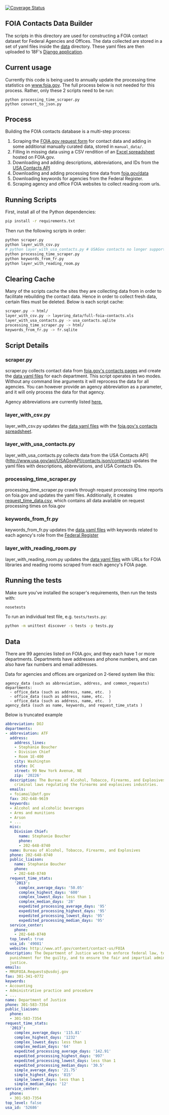 [![Coverage Status](https://coveralls.io/repos/18F/foia/badge.png)](https://coveralls.io/r/18F/foia)

## FOIA Contacts Data Builder

The scripts in this directory are used for constructing a FOIA contact dataset for Federal Agencies and Offices. The data collected are stored
in a set of yaml files inside the [data](https://github.com/18F/foia/tree/master/contacts/data) directory. These yaml files are
then uploaded to 18F's [Django application](https://github.com/18F/foia-hub).

## Current usage

Currently this code is being used to annually update the processing time statistics on www.foia.gov. The full process below is not needed for this process. Rather, only these 2 scripts need to be run:
```
python processing_time_scraper.py
python convert_to_json.py
```

## Process

Building the FOIA contacts database is a multi-step process:

1. Scraping the [FOIA.gov request form](https://www.foia.gov/report-makerequest.html) for contact data and adding in some additional manually curated data, stored in `manual_data/`.
2. Filling in missing data using a CSV rendition of an [Excel spreadsheet](https://www.foia.gov/full-foia-contacts.xls) hosted on FOIA.gov.
3. Downloading and adding descriptions, abbreviations, and IDs from the
[USA Contacts API](http://www.usa.gov/api/USAGovAPI/contacts.json/contacts)
4. Downloading and adding processing time data from [foia.gov/data](https://www.foia.gov/data.html)
5. Downloading keywords for agencies from the Federal Register.
6. Scraping agency and office FOIA websites to collect reading room urls.

## Running Scripts

First, install all of the Python dependencies:

```bash
pip install -r requirements.txt
```

Then run the following scripts in order:

```bash
python scraper.py
python layer_with_csv.py
# python layer_with_usa_contacts.py # USAGov contacts no longer supports this API
python processing_time_scraper.py
python keywords_from_fr.py
python layer_with_reading_room.py
```

## Clearing Cache

Many of the scripts cache the sites they are collecting data from
in order to facilitate rebuilding the contact data. Hence in order to collect
fresh data, certain files must be deleted. Below is each script cache:

```bash
scraper.py -> html/
layer_with_csv.py -> layering_data/full-foia-contacts.xls
layer_with_usa_contacts.py -> usa_contacts.sqlite
processing_time_scraper.py -> html/
keywords_from_fr.py -> fr.sqlite
```

## Script Details

### scraper.py

scraper.py collects contact data from [foia.gov's contacts pages](https://www.foia.gov/report-makerequest.html) and create the [data yaml files](https://github.com/18F/foia/tree/master/contacts/data) for each department. This script operates in two modes. Without any command line arguments it will
reprocess the data for all agencies. You can however provide an agency
abbreviation as a parameter, and it will only process the data for that agency.

Agency abbreviations are currently listed
[here.](https://github.com/18F/foia/blob/master/contacts/scraper.py#L21)

### layer_with_csv.py

layer_with_csv.py updates the [data yaml files](https://github.com/18F/foia/tree/master/contacts/data) with the [foia.gov's contacts spreadsheet](https://www.foia.gov/full-foia-contacts.xls).

### layer_with_usa_contacts.py

layer_with_usa_contacts.py collects data from the USA Contacts API](http://www.usa.gov/api/USAGovAPI/contacts.json/contacts) updates the yaml files with descriptions, abbreviations, and USA Contacts IDs.

### processing_time_scraper.py

processing_time_scraper.py crawls through request processing time reports
on foia.gov and updates the yaml files. Additionally, it creates
[request_time_data.csv](https://github.com/18F/foia/blob/master/contacts/request_time_data.csv), which contains all data available on request
processing times on foia.gov

### keywords_from_fr.py

keywords_from_fr.py updates the [data yaml files](https://github.com/18F/foia/tree/master/contacts/data) with keywords related to each agency's role from the [Federal Register](https://www.federalregister.gov/)

### layer_with_reading_room.py

layer_with_reading_room.py updates the [data yaml files](https://github.com/18F/foia/tree/master/contacts/data) with URLs for FOIA libraries and reading rooms scraped from each agency's FOIA page.

## Running the tests

Make sure you've installed the scraper's requirements, then run the tests
with:

```bash
nosetests
```

To run an individual test file, e.g. `tests/tests.py`:

```bash
python -m unittest discover -s tests -p tests.py
```

## Data

There are 99 agencies listed on FOIA.gov, and they each have 1 or more departments. Departments have addresses and phone numbers, and can also have fax numbers and email addresses.

Data for agencies and offices are organized on 2-tiered system like this:
```
agency_data (such as abbreviation, address, and common_requests)
departments:
  - office_data (such as address, name, etc.  )
  - office_data (such as address, name, etc.  )
  - office_data (such as address, name, etc.  )
agency_data (such as name, keywords, and request_time_stats )
```

Below is truncated example
```yaml
abbreviation: DOJ
departments:
- abbreviation: ATF
  address:
    address_lines:
    - Stephanie Boucher
    - Division Chief
    - Room 1E-400
    city: Washington
    state: DC
    street: 99 New York Avenue, NE
    zip: '20226'
  description: The Bureau of Alcohol, Tobacco, Firearms, and Explosives enforces federal
    criminal laws regulating the firearms and explosives industries.
  emails:
  - foiamail@atf.gov
  fax: 202-648-9619
  keywords:
  - Alcohol and alcoholic beverages
  - Arms and munitions
  - Arson
  - ...
  misc:
    Division Chief:
      name: Stephanie Boucher
      phone:
      - 202-648-8740
  name: Bureau of Alcohol, Tobacco, Firearms, and Explosives
  phone: 202-648-8740
  public_liaison:
    name: Stephanie Boucher
    phone:
    - 202-648-8740
  request_time_stats:
    '2013':
      complex_average_days: '50.05'
      complex_highest_days: '600'
      complex_lowest_days: less than 1
      complex_median_days: '28'
      expedited_processing_average_days: '95'
      expedited_processing_highest_days: '95'
      expedited_processing_lowest_days: '95'
      expedited_processing_median_days: '95'
  service_center:
    phone:
    - 202-648-8740
  top_level: true
  usa_id: '49081'
  website: http://www.atf.gov/content/contact-us/FOIA
description: The Department of Justice works to enforce federal law, to seek just
  punishment for the guilty, and to ensure the fair and impartial administration of
  justice.
emails:
- MRUFOIA.Requests@usdoj.gov
fax: 301-341-0772
keywords:
- Accounting
- Administrative practice and procedure
- ...
name: Department of Justice
phone: 301-583-7354
public_liaison:
  phone:
  - 301-583-7354
request_time_stats:
  '2013':
    complex_average_days: '115.81'
    complex_highest_days: '1232'
    complex_lowest_days: less than 1
    complex_median_days: '64'
    expedited_processing_average_days: '142.91'
    expedited_processing_highest_days: '997'
    expedited_processing_lowest_days: less than 1
    expedited_processing_median_days: '30.5'
    simple_average_days: '21.75'
    simple_highest_days: '815'
    simple_lowest_days: less than 1
    simple_median_days: '12'
service_center:
  phone:
  - 301-583-7354
top_level: false
usa_id: '52686'
```
